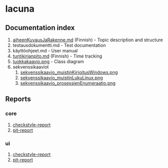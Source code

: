 # lacuna
## Documentation index

1. [aiheenKuvausJaRakenne.md](https://github.com/cxcorp/lacuna/blob/master/dokumentaatio/aiheenKuvausJaRakenne.md) (Finnish) - Topic description and structure
2. testausdokumentti.md - Test documentation
3. käyttöohjeet.md - User manual
4. [tuntikirjanpito.md](https://github.com/cxcorp/lacuna/blob/master/dokumentaatio/tuntikirjanpito.md) (Finnish) - Time tracking
5. [luokkakaavio.png](https://raw.githubusercontent.com/cxcorp/lacuna/master/dokumentaatio/luokkakaavio.png) - Class diagram
6. sekvenssikaaviot
    1. [sekvenssikaavio_muistinKirjoitusWindows.png](https://raw.githubusercontent.com/cxcorp/lacuna/master/dokumentaatio/sekvenssikaavio_muistinKirjoitusWindows.png)
    2. [sekvenssikaavio_muistinLukuLinux.png](https://raw.githubusercontent.com/cxcorp/lacuna/master/dokumentaatio/sekvenssikaavio_muistinLukuLinux.png)
    3. [sekvenssikaavio_prosessienEnumeraatio.png](https://raw.githubusercontent.com/cxcorp/lacuna/master/dokumentaatio/sekvenssikaavio_prosessienEnumeraatio.png)


## Reports
### core
1. [checkstyle-report](https://htmlpreview.github.io/?https://github.com/cxcorp/lacuna/blob/master/dokumentaatio/checkstyle-raportti/lacuna-core/checkstyle.html)
2. [pit-report](https://htmlpreview.github.io/?https://raw.githubusercontent.com/cxcorp/lacuna/master/dokumentaatio/pit-raportti/lacuna-core/201702241824/index.html)

### ui
1. [checkstyle-report](https://htmlpreview.github.io/?https://github.com/cxcorp/lacuna/blob/master/dokumentaatio/checkstyle-raportti/lacuna-ui/checkstyle.html)
2. [pit-report](https://htmlpreview.github.io/?https://raw.githubusercontent.com/cxcorp/lacuna/master/dokumentaatio/pit-raportti/lacuna-ui/201702241825/index.html)
